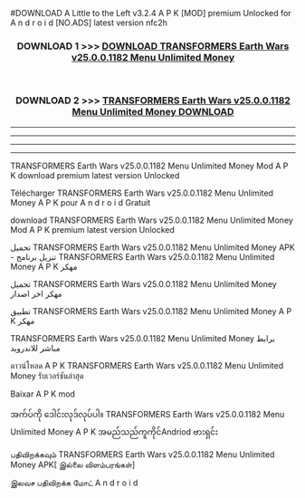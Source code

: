 #DOWNLOAD A Little to the Left v3.2.4 A P K [MOD] premium Unlocked for A n d r o i d [NO.ADS] latest version nfc2h 



<div align="center">

<h3>DOWNLOAD 1 >>> <a href="https://downloadmod1.web.app/?judul=TRANSFORMERS Earth Wars v25.0.0.1182 Menu Unlimited Money ">DOWNLOAD TRANSFORMERS Earth Wars v25.0.0.1182 Menu Unlimited Money </a></h3><br>

<h3>DOWNLOAD 2 >>> <a href="https://downloadmod1.web.app/?judul=TRANSFORMERS Earth Wars v25.0.0.1182 Menu Unlimited Money ">TRANSFORMERS Earth Wars v25.0.0.1182 Menu Unlimited Money  DOWNLOAD </a></h3>

</div>


----------------------------------------------------------

----------------------------------------------------------

----------------------------------------------------------

----------------------------------------------------------


TRANSFORMERS Earth Wars v25.0.0.1182 Menu Unlimited Money  Mod A P K download premium latest version Unlocked

Télécharger TRANSFORMERS Earth Wars v25.0.0.1182 Menu Unlimited Money  A P K pour A n d r o i d Gratuit

download TRANSFORMERS Earth Wars v25.0.0.1182 Menu Unlimited Money  Mod A P K premium latest version Unlocked

تحميل TRANSFORMERS Earth Wars v25.0.0.1182 Menu Unlimited Money  APK - تنزيل برنامج TRANSFORMERS Earth Wars v25.0.0.1182 Menu Unlimited Money  A P K مهكر

تحميل TRANSFORMERS Earth Wars v25.0.0.1182 Menu Unlimited Money  مهكر اخر اصدار

تطبيق TRANSFORMERS Earth Wars v25.0.0.1182 Menu Unlimited Money  A P K مهكر

TRANSFORMERS Earth Wars v25.0.0.1182 Menu Unlimited Money  برابط مباشر للاندرويد

ดาวน์โหลด A P K TRANSFORMERS Earth Wars v25.0.0.1182 Menu Unlimited Money  รับเวอร์ชันล่าสุด

Baixar A P K mod

အက်ပ်ကို ဒေါင်းလုဒ်လုပ်ပါ။ TRANSFORMERS Earth Wars v25.0.0.1182 Menu Unlimited Money  A P K အမည်သည်ကူကိုင်Andriod ဗားရှင်း

பதிவிறக்கவும் TRANSFORMERS Earth Wars v25.0.0.1182 Menu Unlimited Money  APK[ இல்லை விளம்பரங்கள்] 
 
இலவச பதிவிறக்க மோட் A n d r o i d



